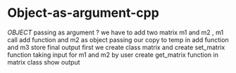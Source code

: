# Object-as-argument-cpp
_OBJECT_ passing as argument ?  we have to add two matrix m1 and m2 , m1 call add function and m2 as object passing our copy to temp in add function and m3 store final output  first we create class matrix and create set_matrix function taking input for m1 and m2 by user  create get_matrix function in matrix class show output 
